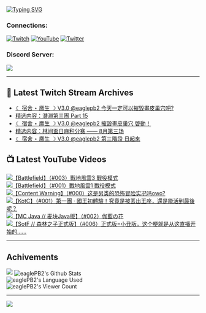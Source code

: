 <!--### Hello people, I'm EaglePB2 - The one who building something for fun 👋
Thank you for standby for this profile.   
The purpose of this profile is coming soon.   
You may come back later, as you wish if this readme.md is updated.   -->

<a href="https://git.io/typing-svg"><img src="https://readme-typing-svg.herokuapp.com?font=Fira+Code&duration=1000&pause=5000&vCenter=true&random=false&width=500&lines=%F0%9F%91%8B+Hello+Everyone%2C+I'm+EaglePB2.;%F0%9F%99%87+Thank+you+for+stopping+by+my+profile.+;%F0%9F%94%AD+%3D%3D%3D%3D+%F0%9F%94%AD;%F0%9F%91%8B+%E4%BD%A0%E5%A5%BD%EF%BC%8C%E6%AD%A1%E8%BF%8E%E4%BE%86%E5%88%B0%E6%88%91%E7%9A%84%E4%BB%A3%E7%A2%BC%E5%BA%AB%E3%80%82;%F0%9F%99%87+%E6%84%9F%E8%AC%9D%E5%89%8D%E4%BE%86%E5%8F%83%E8%A7%80%E5%B0%8F%E5%B1%8B+owo~" alt="Typing SVG" /></a>

### Connections:

[![Twitch](https://img.shields.io/badge/Twitch-9347FF?style=flat-square&logo=twitch&logoColor=white)](https://www.twitch.tv/eaglepb2)
[![YouTube](https://img.shields.io/badge/YouTube-%23FF0000.svg?style=flat-square&logo=YouTube&logoColor=white)](https://www.youtube.com/eaglepb2)
[![Twitter](https://img.shields.io/badge/Twitter-%231DA1F2.svg?style=flat-square&logo=Twitter&logoColor=white)](https://twitter.com/eaglepb2)

### Discord Server:

[![](https://invidget.switchblade.xyz/qKrub9b?theme=dark&language=ch)](https://discord.gg/qKrub9b)

---

## 👾 Latest Twitch Stream Archives
<!-- TWITCH:START -->
- [☾ 宿舍 ⋆ 鹰生 ☽ V3.0 @eaglepb2 今天一定可以摧毀畫皮巢穴吧?](https://www.twitch.tv/videos/2232694715)
- [精选内容：潛淵第三團 Part 15](https://www.twitch.tv/videos/2231861463)
- [☾ 宿舍 ⋆ 鹰生 ☽ V3.0 @eaglepb2 摧毀畫皮巢穴 啓動！](https://www.twitch.tv/videos/2231752021)
- [精选内容：林间盃日麻积分赛 —— 8月第三场](https://www.twitch.tv/videos/2230695538)
- [☾ 宿舍 ⋆ 鹰生 ☽ V3.0 @eaglepb2 第三階段 日起來](https://www.twitch.tv/videos/2230024707)
<!-- TWITCH:END -->



## 📺 Latest YouTube Videos
<!-- YOUTUBE:START -->
<!-- YOUTUBE:END -->

<!-- BEGIN YOUTUBE-CARDS -->
<a href="https://www.youtube.com/watch?v=Wp1iHACcz5Q">
  <picture>
    <source media="(prefers-color-scheme: dark)" srcset="https://ytcards.demolab.com/?id=Wp1iHACcz5Q&title=%E3%80%90Battlefield%E3%80%91%EF%BC%88%23003%EF%BC%89%E6%88%B0%E5%9C%B0%E9%A2%A8%E9%9B%B23+%E6%88%B0%E5%BD%B9%E6%A8%A1%E5%BC%8F&lang=zh&timestamp=1724569915&background_color=%230d1117&title_color=%23ffffff&stats_color=%23dedede&max_title_lines=1&width=250&border_radius=5&duration=18148">
    <img src="https://ytcards.demolab.com/?id=Wp1iHACcz5Q&title=%E3%80%90Battlefield%E3%80%91%EF%BC%88%23003%EF%BC%89%E6%88%B0%E5%9C%B0%E9%A2%A8%E9%9B%B23+%E6%88%B0%E5%BD%B9%E6%A8%A1%E5%BC%8F&lang=zh&timestamp=1724569915&background_color=%23ffffff&title_color=%2324292f&stats_color=%2357606a&max_title_lines=1&width=250&border_radius=5&duration=18148" alt="【Battlefield】（#003）戰地風雲3 戰役模式" title="【Battlefield】（#003）戰地風雲3 戰役模式">
  </picture>
</a>
<a href="https://www.youtube.com/watch?v=NeCovtBgpes">
  <picture>
    <source media="(prefers-color-scheme: dark)" srcset="https://ytcards.demolab.com/?id=NeCovtBgpes&title=%E3%80%90Battlefield%E3%80%91%EF%BC%88%23001%EF%BC%89%E6%88%B0%E5%9C%B0%E9%A2%A8%E9%9B%B21+%E6%88%B0%E5%BD%B9%E6%A8%A1%E5%BC%8F&lang=zh&timestamp=1724482726&background_color=%230d1117&title_color=%23ffffff&stats_color=%23dedede&max_title_lines=1&width=250&border_radius=5&duration=26141">
    <img src="https://ytcards.demolab.com/?id=NeCovtBgpes&title=%E3%80%90Battlefield%E3%80%91%EF%BC%88%23001%EF%BC%89%E6%88%B0%E5%9C%B0%E9%A2%A8%E9%9B%B21+%E6%88%B0%E5%BD%B9%E6%A8%A1%E5%BC%8F&lang=zh&timestamp=1724482726&background_color=%23ffffff&title_color=%2324292f&stats_color=%2357606a&max_title_lines=1&width=250&border_radius=5&duration=26141" alt="【Battlefield】（#001）戰地風雲1 戰役模式" title="【Battlefield】（#001）戰地風雲1 戰役模式">
  </picture>
</a>
<a href="https://www.youtube.com/watch?v=zjL8a-BCHIg">
  <picture>
    <source media="(prefers-color-scheme: dark)" srcset="https://ytcards.demolab.com/?id=zjL8a-BCHIg&title=%E3%80%90Content+Warning%E3%80%91%EF%BC%88%23000%EF%BC%89%E8%BF%99%E6%98%AF%E5%8F%A6%E7%B1%BB%E7%9A%84%E6%81%90%E6%80%96%E5%86%92%E9%99%A9%E5%AE%9E%E5%86%B5%E5%90%97owo%3F&lang=zh&timestamp=1724427891&background_color=%230d1117&title_color=%23ffffff&stats_color=%23dedede&max_title_lines=1&width=250&border_radius=5&duration=5132">
    <img src="https://ytcards.demolab.com/?id=zjL8a-BCHIg&title=%E3%80%90Content+Warning%E3%80%91%EF%BC%88%23000%EF%BC%89%E8%BF%99%E6%98%AF%E5%8F%A6%E7%B1%BB%E7%9A%84%E6%81%90%E6%80%96%E5%86%92%E9%99%A9%E5%AE%9E%E5%86%B5%E5%90%97owo%3F&lang=zh&timestamp=1724427891&background_color=%23ffffff&title_color=%2324292f&stats_color=%2357606a&max_title_lines=1&width=250&border_radius=5&duration=5132" alt="【Content Warning】（#000）这是另类的恐怖冒险实况吗owo?" title="【Content Warning】（#000）这是另类的恐怖冒险实况吗owo?">
  </picture>
</a>
<a href="https://www.youtube.com/watch?v=r0PtjulSVD4">
  <picture>
    <source media="(prefers-color-scheme: dark)" srcset="https://ytcards.demolab.com/?id=r0PtjulSVD4&title=%E3%80%90KotC%E3%80%91%EF%BC%88%23001%EF%BC%89%E7%AC%AC%E4%B8%80%E5%9C%98+%C2%B7+%E5%9C%8B%E7%8E%8B%E5%88%9D%E9%AB%94%E9%A9%97%EF%BC%81%E7%A9%B6%E7%AB%9F%E6%98%AF%E8%A2%AB%E4%B8%9F%E5%87%BA%E7%8E%8B%E5%BA%A7%EF%BC%8C%E9%82%84%E6%98%AF%E8%83%BD%E6%B4%BB%E5%88%B0%E6%9C%80%E5%BE%8C%E5%91%A2%EF%BC%9F&lang=zh&timestamp=1724302415&background_color=%230d1117&title_color=%23ffffff&stats_color=%23dedede&max_title_lines=1&width=250&border_radius=5&duration=7285">
    <img src="https://ytcards.demolab.com/?id=r0PtjulSVD4&title=%E3%80%90KotC%E3%80%91%EF%BC%88%23001%EF%BC%89%E7%AC%AC%E4%B8%80%E5%9C%98+%C2%B7+%E5%9C%8B%E7%8E%8B%E5%88%9D%E9%AB%94%E9%A9%97%EF%BC%81%E7%A9%B6%E7%AB%9F%E6%98%AF%E8%A2%AB%E4%B8%9F%E5%87%BA%E7%8E%8B%E5%BA%A7%EF%BC%8C%E9%82%84%E6%98%AF%E8%83%BD%E6%B4%BB%E5%88%B0%E6%9C%80%E5%BE%8C%E5%91%A2%EF%BC%9F&lang=zh&timestamp=1724302415&background_color=%23ffffff&title_color=%2324292f&stats_color=%2357606a&max_title_lines=1&width=250&border_radius=5&duration=7285" alt="【KotC】（#001）第一團 · 國王初體驗！究竟是被丟出王座，還是能活到最後呢？" title="【KotC】（#001）第一團 · 國王初體驗！究竟是被丟出王座，還是能活到最後呢？">
  </picture>
</a>
<a href="https://www.youtube.com/watch?v=bX0nqxQZdjk">
  <picture>
    <source media="(prefers-color-scheme: dark)" srcset="https://ytcards.demolab.com/?id=bX0nqxQZdjk&title=%E3%80%90MC+Java+%2F%2F+%E9%BA%A6%E5%9D%97Java%E7%89%88%E3%80%91%EF%BC%88%23002%EF%BC%89%E4%BC%BD%E8%97%8D%E3%81%AE%E8%8A%B1&lang=zh&timestamp=1724255955&background_color=%230d1117&title_color=%23ffffff&stats_color=%23dedede&max_title_lines=1&width=250&border_radius=5&duration=7079">
    <img src="https://ytcards.demolab.com/?id=bX0nqxQZdjk&title=%E3%80%90MC+Java+%2F%2F+%E9%BA%A6%E5%9D%97Java%E7%89%88%E3%80%91%EF%BC%88%23002%EF%BC%89%E4%BC%BD%E8%97%8D%E3%81%AE%E8%8A%B1&lang=zh&timestamp=1724255955&background_color=%23ffffff&title_color=%2324292f&stats_color=%2357606a&max_title_lines=1&width=250&border_radius=5&duration=7079" alt="【MC Java // 麦块Java版】（#002）伽藍の花" title="【MC Java // 麦块Java版】（#002）伽藍の花">
  </picture>
</a>
<a href="https://www.youtube.com/watch?v=4u1Ugl-o12c">
  <picture>
    <source media="(prefers-color-scheme: dark)" srcset="https://ytcards.demolab.com/?id=4u1Ugl-o12c&title=%E3%80%90SotF+%2F%2F+%E6%A3%AE%E6%9E%97%E4%B9%8B%E5%AD%90%E6%AD%A3%E5%BC%8F%E7%89%88%E3%80%91%EF%BC%88%23006%EF%BC%89%E6%AD%A3%E5%BC%8F%E7%89%88%3D%E5%B0%8F%E4%B8%91%E7%89%88%EF%BC%8C%E8%BF%99%E4%B8%AA%E6%A2%97%E5%B0%B1%E6%98%AF%E4%BB%8E%E8%BF%99%E7%9B%B4%E6%92%AD%E5%BC%80%E5%A7%8B%E7%9A%84%E2%80%A6%E2%80%A6&lang=zh&timestamp=1724133117&background_color=%230d1117&title_color=%23ffffff&stats_color=%23dedede&max_title_lines=1&width=250&border_radius=5&duration=18729">
    <img src="https://ytcards.demolab.com/?id=4u1Ugl-o12c&title=%E3%80%90SotF+%2F%2F+%E6%A3%AE%E6%9E%97%E4%B9%8B%E5%AD%90%E6%AD%A3%E5%BC%8F%E7%89%88%E3%80%91%EF%BC%88%23006%EF%BC%89%E6%AD%A3%E5%BC%8F%E7%89%88%3D%E5%B0%8F%E4%B8%91%E7%89%88%EF%BC%8C%E8%BF%99%E4%B8%AA%E6%A2%97%E5%B0%B1%E6%98%AF%E4%BB%8E%E8%BF%99%E7%9B%B4%E6%92%AD%E5%BC%80%E5%A7%8B%E7%9A%84%E2%80%A6%E2%80%A6&lang=zh&timestamp=1724133117&background_color=%23ffffff&title_color=%2324292f&stats_color=%2357606a&max_title_lines=1&width=250&border_radius=5&duration=18729" alt="【SotF // 森林之子正式版】（#006）正式版=小丑版，这个梗就是从这直播开始的……" title="【SotF // 森林之子正式版】（#006）正式版=小丑版，这个梗就是从这直播开始的……">
  </picture>
</a>
<!-- END YOUTUBE-CARDS -->

---

## Achivements
[![](https://github-profile-trophy.vercel.app/?username=eaglepb2&theme=monokai&no-bg=true&&title=Repositories,Issues,Commit,MultiLanguage)](https://github.com/anuraghazra/github-readme-stats)
<img align="center" alt="eaglePB2's Github Stats" src="https://github-readme-stats.vercel.app/api?username=eaglePB2&show_icons=true&hide_border=true&theme=merko" />
<br>
<img align="center" alt="eaglePB2's Language Used" src="https://github-readme-stats.vercel.app/api/top-langs/?username=eaglePB2&show_icons=true&hide_border=true&theme=merko&layout=compact&langs_count=8" />
<br>
<img align="center" alt="eaglePB2's Viewer Count" src="https://visitcount.itsvg.in/api?id=eaglepb2&label=Profile%20Views&color=3&icon=5&pretty=true" />

<hr>

<!-- RANDOMQUOTE:START -->
![](https://quotes-github-readme.vercel.app/api?type=horizontal&theme=merko)
<!-- RANDOMQUOTE:END -->


<!--
       _____   _   _   _____       _____   _   _   ____   
      |_   _| | | | | |  ___|     |  ___| | \ | | |  _  \  
        | |   | |_| | | |___      | |___  |  \| | | | | | 
        | |   |  _  | |  ___|     |  ___| |     | | | | | 
        | |   | | | | | |___      | |___  | |\  | | |_| | 
        |_|   |_| |_| |_____|     |_____| |_| \_| |____ / 
      
-->
